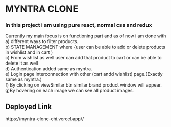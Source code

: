 <h1>MYNTRA CLONE</h1>
<h3>In this project i am using pure react, normal css and redux</h3>
<p>Currently my main focus is on functioning part and as of now i am done with <br>
  a) different ways to filter products.<br>
b) STATE MANAGEMENT where {user can be able to add or delete products in wishlist and in cart )<br>
c) From wishlist as well user can add that product to cart or can be able to delete it as well<br>
d) Authentication added same as myntra.<br>
e) Login page interconnection with other (cart andd wishlist) page.(Exactly same as myntra.)<br>
f) By clicking on viewSimilar btn similar brand product window will appear.<br>
g)By hovering on each image we can see all product images. <br> </p>

<h2>Deployed Link</h2><p>https://myntra-clone-chi.vercel.app//</p>
